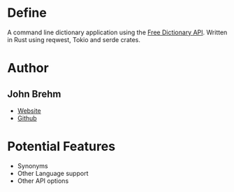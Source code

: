 # Define
A command line dictionary application using the [Free Dictionary API](https://dictionaryapi.dev/). Written in Rust using reqwest, Tokio and serde crates.

# Author
## John Brehm
* [Website](https://johnbrehm.dev)
* [Github](https://github.com/cooljohnny3)

# Potential Features
* Synonyms
* Other Language support
* Other API options

